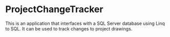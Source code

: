 # ProjectChangeTracker
This is an application that interfaces with a SQL Server database using Linq to SQL. It can be used to track changes to project drawings.
